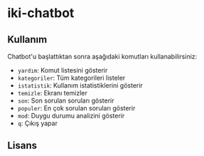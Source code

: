 # iki-chatbot


## Kullanım

Chatbot'u başlattıktan sonra aşağıdaki komutları kullanabilirsiniz:

- `yardım`: Komut listesini gösterir
- `kategoriler`: Tüm kategorileri listeler
- `istatistik`: Kullanım istatistiklerini gösterir
- `temizle`: Ekranı temizler
- `son`: Son sorulan soruları gösterir
- `populer`: En çok sorulan soruları gösterir
- `mod`: Duygu durumu analizini gösterir
- `q`: Çıkış yapar

## Lisans
